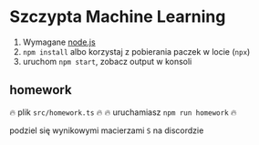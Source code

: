 # Szczypta Machine Learning

1. Wymagane [node.js](https://nodejs.org/en/download)
2. `npm install` albo korzystaj z pobierania paczek w locie (`npx`) 
3. uruchom `npm start`, zobacz output w konsoli

## homework

🔥 plik `src/homework.ts` 🔥
🔥 uruchamiasz `npm run homework` 🔥

podziel się wynikowymi macierzami `S` na discordzie
